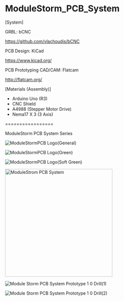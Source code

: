# ModuleStorm_PCB_System

[System]

GRBL: bCNC

https://github.com/vlachoudis/bCNC

PCB Design: KiCad

https://www.kicad.org/

PCB Prototyping CAD/CAM: Flatcam

http://flatcam.org/

[Materials (Assembly)]

- Arduino Uno (R3)
- CNC Shield
- A4988 (Stepper Motor Drive)
- Nema17 X 3 (3 Axis)

================= 

ModuleStorm PCB System Series

![ModuleStormPCB Logo(General)](https://user-images.githubusercontent.com/14072045/62913009-5c85f280-bdc5-11e9-924d-322dc5cd2733.png)

![ModuleStormPCB Logo(Green)](https://user-images.githubusercontent.com/14072045/62913013-61e33d00-bdc5-11e9-836c-ec68f5dafddb.png)

![ModuleStormPCB Logo(Soft Green)](https://user-images.githubusercontent.com/14072045/62913019-67408780-bdc5-11e9-8cad-f01f05d939d1.png)


<img width="350" alt="ModuleStrom PCB System" src="https://user-images.githubusercontent.com/14072045/62912995-48da8c00-bdc5-11e9-80e4-47165a51c662.png">

![Module Storm PCB System Prototype 1 0 Drill(1)](https://user-images.githubusercontent.com/14072045/62913000-4ed06d00-bdc5-11e9-930c-f5d3fab6cc92.png)

![Module Storm PCB System Prototype 1 0 Drill(2)](https://user-images.githubusercontent.com/14072045/62913006-542db780-bdc5-11e9-9df5-4c229573a65d.png)


